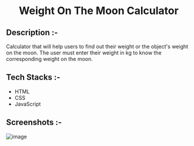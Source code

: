 # <p align="center">Weight On The Moon Calculator</p>

## Description :-

Calculator that will help users to find out their weight or the object's weight on the moon. The user must enter their weight in kg to know the corresponding weight on the moon.

## Tech Stacks :-

- HTML
- CSS
- JavaScript

## Screenshots :-

![image](https://github.com/Rakesh9100/CalcDiverse/assets/73993775/39f3c7e4-87a1-4b11-814b-b05d03cff249)
